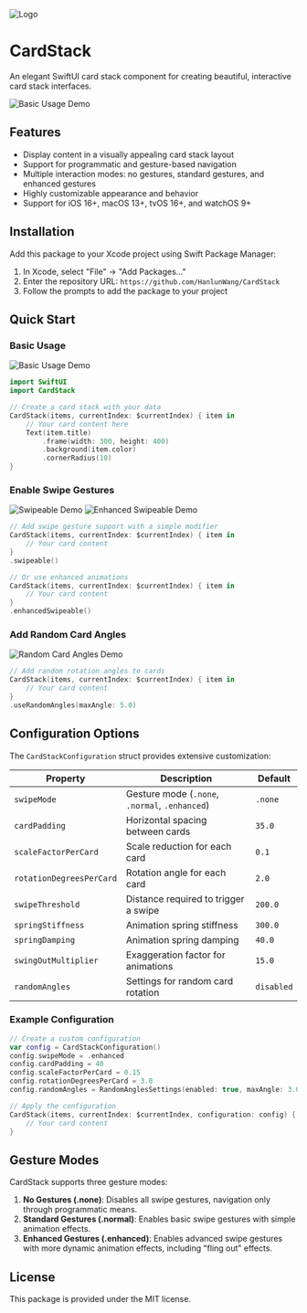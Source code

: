 ![Logo](https://github.com/HanlunWang/CardStack/blob/main/demo/Logo.png)

# CardStack

An elegant SwiftUI card stack component for creating beautiful, interactive card stack interfaces.

![Basic Usage Demo](https://github.com/HanlunWang/CardStack/blob/main/demo/Demo.gif)

## Features

- Display content in a visually appealing card stack layout
- Support for programmatic and gesture-based navigation
- Multiple interaction modes: no gestures, standard gestures, and enhanced gestures
- Highly customizable appearance and behavior
- Support for iOS 16+, macOS 13+, tvOS 16+, and watchOS 9+

## Installation

Add this package to your Xcode project using Swift Package Manager:

1. In Xcode, select "File" → "Add Packages..."
2. Enter the repository URL: `https://github.com/HanlunWang/CardStack`
3. Follow the prompts to add the package to your project

## Quick Start

### Basic Usage

![Basic Usage Demo](https://github.com/HanlunWang/CardStack/blob/main/demo/BasicUsage.gif)

```swift
import SwiftUI
import CardStack

// Create a card stack with your data
CardStack(items, currentIndex: $currentIndex) { item in
    // Your card content here
    Text(item.title)
        .frame(width: 300, height: 400)
        .background(item.color)
        .cornerRadius(10)
}
```

### Enable Swipe Gestures

![Swipeable Demo](https://github.com/HanlunWang/CardStack/blob/main/demo/Swipe.gif)
![Enhanced Swipeable Demo](https://github.com/HanlunWang/CardStack/blob/main/demo/EnhancedSwipe.gif)

```swift
// Add swipe gesture support with a simple modifier
CardStack(items, currentIndex: $currentIndex) { item in
    // Your card content
}
.swipeable()

// Or use enhanced animations
CardStack(items, currentIndex: $currentIndex) { item in
    // Your card content
}
.enhancedSwipeable()
```

### Add Random Card Angles

![Random Card Angles Demo](https://github.com/HanlunWang/CardStack/blob/main/demo/Combined.gif)

```swift
// Add random rotation angles to cards
CardStack(items, currentIndex: $currentIndex) { item in
    // Your card content
}
.useRandomAngles(maxAngle: 5.0)
```

## Configuration Options

The `CardStackConfiguration` struct provides extensive customization:

| Property                 | Description                                    | Default    |
| ------------------------ | ---------------------------------------------- | ---------- |
| `swipeMode`              | Gesture mode (`.none`, `.normal`, `.enhanced`) | `.none`    |
| `cardPadding`            | Horizontal spacing between cards               | `35.0`     |
| `scaleFactorPerCard`     | Scale reduction for each card                  | `0.1`      |
| `rotationDegreesPerCard` | Rotation angle for each card                   | `2.0`      |
| `swipeThreshold`         | Distance required to trigger a swipe           | `200.0`    |
| `springStiffness`        | Animation spring stiffness                     | `300.0`    |
| `springDamping`          | Animation spring damping                       | `40.0`     |
| `swingOutMultiplier`     | Exaggeration factor for animations             | `15.0`     |
| `randomAngles`           | Settings for random card rotation              | `disabled` |

### Example Configuration

```swift
// Create a custom configuration
var config = CardStackConfiguration()
config.swipeMode = .enhanced
config.cardPadding = 40
config.scaleFactorPerCard = 0.15
config.rotationDegreesPerCard = 3.0
config.randomAngles = RandomAnglesSettings(enabled: true, maxAngle: 3.0)

// Apply the configuration
CardStack(items, currentIndex: $currentIndex, configuration: config) { item in
    // Your card content
}
```

## Gesture Modes

CardStack supports three gesture modes:

1. **No Gestures (.none)**: Disables all swipe gestures, navigation only through programmatic means.
2. **Standard Gestures (.normal)**: Enables basic swipe gestures with simple animation effects.
3. **Enhanced Gestures (.enhanced)**: Enables advanced swipe gestures with more dynamic animation effects, including "fling out" effects.

## License

This package is provided under the MIT license.
